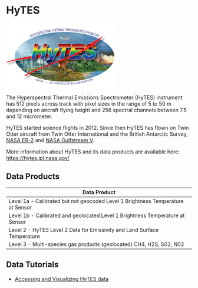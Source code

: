 # HyTES
![alt text](../images/hytes.png)

The Hyperspectral Thermal Emissions Spectrometer (HyTES) instrument has 512 pixels across track with pixel sizes in the range of 5 to 50 m depending on aircraft flying height and 256 spectral channels between 7.5 and 12 micrometer. 

HyTES started science flights in 2012. Since then HyTES has flown on Twin Otter aircraft from Twin Otter International and the British Antarctic Survey, [NASA ER-2](https://airbornescience.nasa.gov/aircraft/ER-2_-_AFRC) and [NASA Gulfstream V](httphttps://airbornescience.nasa.gov/aircraft/Gulfstream_V_-_JSC).

More information about HyTES and its data products are available here: https://hytes.jpl.nasa.gov/

## Data Products
| Data Product 
| --- |
| Level 1a - Calibrated but not geocoded Level 1 Brightness Temperature at Sensor | 
| Level 1b - Calibrated and geolocated Level 1 Brightness Temperature at Sensor |
| Level 2 - HyTES Level 2 Data for Emissivity and Land Surface Temperature |
| Level 3 - Multi-species gas products (geolocated) CH4, H2S, S02, N02 |

## Data Tutorials

- [Accessing and Visualizing HyTES data](../../events/2025-SBG/notebooks/hytes_access.ipynb)